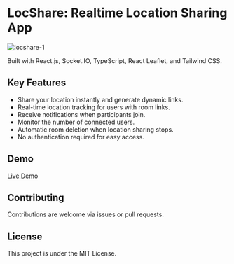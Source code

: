 # LocShare: Realtime Location Sharing App
![locshare-1](https://github.com/manish-mehra/locshare/assets/31545725/66d550b7-a7bf-4c3c-9f57-2802097b133c)

Built with React.js, Socket.IO, TypeScript, React Leaflet, and Tailwind CSS.

## Key Features

- Share your location instantly and generate dynamic links.
- Real-time location tracking for users with room links.
- Receive notifications when participants join.
- Monitor the number of connected users.
- Automatic room deletion when location sharing stops.
- No authentication required for easy access.

## Demo

[Live Demo](https://locshare.netlify.app/)

## Contributing

Contributions are welcome via issues or pull requests.

## License

This project is under the MIT License.
